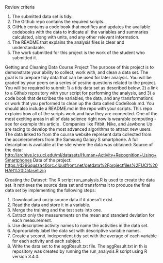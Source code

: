 Review criteria 
1.	The submitted data set is tidy.
2.	The Github repo contains the required scripts.
3.	GitHub contains a code book that modifies and updates the available codebooks with the data to indicate all the variables and summaries calculated, along with units, and any other relevant information.
4.	The README that explains the analysis files is clear and understandable.
5.	The work submitted for this project is the work of the student who submitted it.

Getting and Cleaning Data Course Project
The purpose of this project is to demonstrate your ability to collect, work with, and clean a data set. The goal is to prepare tidy data that can be used for later analysis. You will be graded by your peers on a series of yes/no questions related to the project. You will be required to submit: 1) a tidy data set as described below, 2) a link to a Github repository with your script for performing the analysis, and 3) a code book that describes the variables, the data, and any transformations or work that you performed to clean up the data called CodeBook.md. You should also include a README.md in the repo with your scripts. This repo explains how all of the scripts work and how they are connected.
One of the most exciting areas in all of data science right now is wearable computing - see for example this article . Companies like Fitbit, Nike, and Jawbone Up are racing to develop the most advanced algorithms to attract new users. The data linked to from the course website represent data collected from the accelerometers from the Samsung Galaxy S smartphone. A full description is available at the site where the data was obtained:
Source of the data:
http://archive.ics.uci.edu/ml/datasets/Human+Activity+Recognition+Using+Smartphones
Data of the project:
https://d396qusza40orc.cloudfront.net/getdata%2Fprojectfiles%2FUCI%20HAR%20Dataset.zip

Creating the Dataset:
The R script run_analysis.R is used to create the data set. It retrieves the source data set and transforms it to produce the final data set by implementing the following steps:
1)	Download and unzip source data if it doesn't exist.
2)	Read the data and store it in a variable.
3)	Merge the training and the test sets into one.
4)	Extract only the measurements on the mean and standard deviation for each measurement.
5)	Use descriptive activity names to name the activities in the data set.
6)	Appropriately label the data set with descriptive variable names.
7)	Create a second, independent tidy set with the average of each variable for each activity and each subject.
8)	Write the data set to the aggResult.txt file.
The aggResult.txt in th
is repository was created by running the run_analysis.R script using R version 3.4.0.
